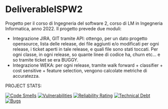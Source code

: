 # DeliverableISPW2

Progetto per il corso di Ingegneria del software 2, corso di LM in Ingegneria Informatica, anno 2022.
Il progetto prevede due moduli:
- Integrazione JIRA, GIT tramite API: ottengo, per un dato progetto opensource, lista delle release, dei file aggiunti e/o modificati per ogni release, i ticket aperti in tale release, e quali file sono stati toccati.
  Per ogni classe, in ogni release, so quante linee di codice ha, churn etc... e so tramite ticket se era BUGGY.
- Integrazione WEKA: per ogni release, tramite walk forward + classifier + cost sensitive + feature selection, vengono calcolate metriche di accuratezza.

PROJECT STATS:

[![Code Smells](https://sonarcloud.io/api/project_badges/measure?project=simonefesta_DeliverableISPW2&metric=code_smells)](https://sonarcloud.io/summary/new_code?id=simonefesta_DeliverableISPW2) [![Vulnerabilities](https://sonarcloud.io/api/project_badges/measure?project=simonefesta_DeliverableISPW2&metric=vulnerabilities)](https://sonarcloud.io/summary/new_code?id=simonefesta_DeliverableISPW2) [![Reliability Rating](https://sonarcloud.io/api/project_badges/measure?project=simonefesta_DeliverableISPW2&metric=reliability_rating)](https://sonarcloud.io/summary/new_code?id=simonefesta_DeliverableISPW2) [![Technical Debt](https://sonarcloud.io/api/project_badges/measure?project=simonefesta_DeliverableISPW2&metric=sqale_index)](https://sonarcloud.io/summary/new_code?id=simonefesta_DeliverableISPW2) [![Bugs](https://sonarcloud.io/api/project_badges/measure?project=simonefesta_DeliverableISPW2&metric=bugs)](https://sonarcloud.io/summary/new_code?id=simonefesta_DeliverableISPW2)
